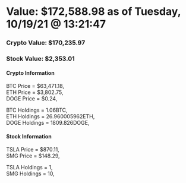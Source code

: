 # Value: $172,588.98 as of Tuesday, 10/19/21 @ 13:21:47 

### Crypto Value: $170,235.97

### Stock Value: $2,353.01

#### Crypto Information 
BTC Price = $63,471.18,  
ETH Price = $3,802.75,  
DOGE Price = $0.24,  


BTC Holdings = 1.06BTC,  
ETH Holdings = 26.960005962ETH,  
DOGE Holdings = 1809.826DOGE,  


#### Stock Information 
TSLA Price = $870.11,  
SMG Price = $148.29,  


TSLA Holdings = 1,  
SMG Holdings = 10,  


